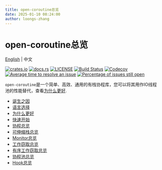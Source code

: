 ```yaml
---
title: open-coroutine总览
date: 2025-01-10 08:24:00
author: loongs-zhang
---
```


# open-coroutine总览

[English](../en/overview.md) | 中文

[![crates.io](https://img.shields.io/crates/v/open-coroutine.svg)](https://crates.io/crates/open-coroutine)
[![docs.rs](https://img.shields.io/badge/docs-release-blue)](https://docs.rs/open-coroutine)
[![LICENSE](https://img.shields.io/github/license/acl-dev/open-coroutine.svg?style=flat-square)](https://github.com/acl-dev/open-coroutine/blob/master/LICENSE-APACHE)
[![Build Status](https://github.com/acl-dev/open-coroutine/workflows/CI/badge.svg)](https://github.com/acl-dev/open-coroutine/actions)
[![Codecov](https://codecov.io/github/acl-dev/open-coroutine/graph/badge.svg?token=MSM3R7CBEX)](https://codecov.io/github/acl-dev/open-coroutine)
[![Average time to resolve an issue](http://isitmaintained.com/badge/resolution/acl-dev/open-coroutine.svg)](http://isitmaintained.com/project/acl-dev/open-coroutine "Average time to resolve an issue")
[![Percentage of issues still open](http://isitmaintained.com/badge/open/acl-dev/open-coroutine.svg)](http://isitmaintained.com/project/acl-dev/open-coroutine "Percentage of issues still open")

`open-coroutine`是一个简单、高效、通用的有栈协程库，您可以将其用作IO线程池的性能替代，查看[为什么更好](core/docs/en/why-better.md).

- [诞生之因](../../../docs/cn/background.md)
- [语言选择](../../../docs/cn/why-rust.md)
- [为什么更好](../cn/why-better.md)
- [快速开始](../../../README_ZH.md)
- [协程总览](../cn/coroutine.md)
- [可伸缩栈总览](../cn/scalable-stack.md)
- [Monitor总览](../cn/monitor.md)
- [工作窃取总览](../cn/work-steal.md)
- [有序工作窃取总览](../cn/ordered-work-steal.md)
- [协程池总览](../cn/coroutine-pool.md)
- [Hook总览](../../../hook/docs/cn/hook.md)
